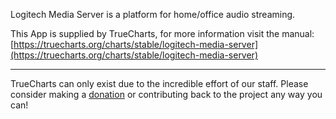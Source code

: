 Logitech Media Server is a platform for home/office audio streaming.

This App is supplied by TrueCharts, for more information visit the manual: [https://truecharts.org/charts/stable/logitech-media-server](https://truecharts.org/charts/stable/logitech-media-server)

---

TrueCharts can only exist due to the incredible effort of our staff.
Please consider making a [donation](https://truecharts.org/sponsor) or contributing back to the project any way you can!
